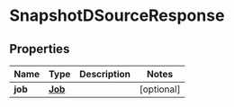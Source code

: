

# SnapshotDSourceResponse


## Properties

| Name | Type | Description | Notes |
|------------ | ------------- | ------------- | -------------|
|**job** | [**Job**](Job.md) |  |  [optional] |



